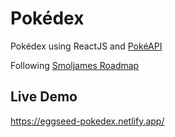 # Pokédex

Pokédex using ReactJS and [PokéAPI](https://pokeapi.co/)

Following [Smoljames Roadmap](https://smoljames.com/roadmap)

## Live Demo

https://eggseed-pokedex.netlify.app/

